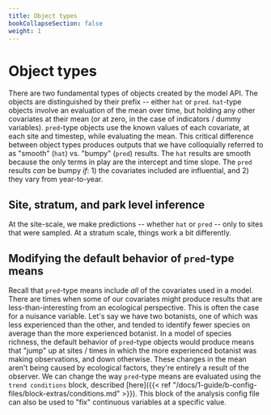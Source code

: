 ```yaml
---
title: Object types
bookCollapseSection: false
weight: 1
---
```


# Object types
There are two fundamental types of objects created by the model API. The objects are distinguished by their prefix -- either `hat` or `pred`. `hat`-type objects involve an evaluation of the mean over time, but holding any other covariates at their mean (or at zero, in the case of indicators / dummy variables). `pred`-type objects use the known values of each covariate, at each site and timestep, while evaluating the mean. This critical difference between object types produces outputs that we have colloquially referred to as "smooth" (`hat`) vs. "bumpy" (`pred`) results. The `hat` results are smooth because the only terms in play are the intercept and time slope. The `pred` results _can_ be bumpy _if_: 1) the covariates included are influential, and 2) they vary from year-to-year.

## Site, stratum, and park level inference
At the site-scale, we make predictions -- whether `hat` or `pred` -- only to sites that were sampled. At a stratum scale, things work a bit differently.

## Modifying the default behavior of `pred`-type means
Recall that `pred`-type means include _all_ of the covariates used in a model. There are times when some of our covariates might produce results that are less-than-interesting from an ecological perspective. This is often the case for a nuisance variable. Let's say we have two botanists, one of which was less experienced than the other, and tended to identify fewer species on average than the more experienced botanist. In a model of species richness, the default behavior of `pred`-type objects would produce means that "jump" up at sites / times in which the more experienced botanist was making observations, and down otherwise. These changes in the mean aren't being caused by ecological factors, they're entirely a result of the observer. We can change the way `pred`-type means are evaluated using the `trend conditions` block, described [here]({{< ref "/docs/1-guide/b-config-files/block-extras/conditions.md" >}}). This block of the analysis config file can also be used to "fix" continuous variables at a specific value.
